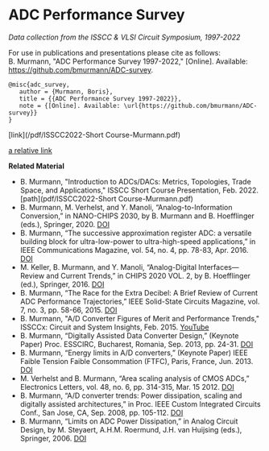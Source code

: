 # ADC Performance Survey
*Data collection from the ISSCC & VLSI Circuit Symposium, 1997-2022*

For use in publications and presentations please cite as follows:  
B. Murmann, "ADC Performance Survey 1997-2022," [Online]. Available: https://github.com/bmurmann/ADC-survey.

```
@misc{adc_survey,
   author = {Murmann, Boris},
   title = {{ADC Performance Survey 1997-2022}},
   note = {[Online]. Available: \url{https://github.com/bmurmann/ADC-survey}}
}
```

[link](/pdf/ISSCC2022-Short Course-Murmann.pdf)

[a relative link](pdf/README.md)

**Related Material**  
* B. Murmann, "Introduction to ADCs/DACs: Metrics, Topologies, Trade Space, and Applications," ISSCC Short Course Presentation, Feb. 2022. [path](pdf/ISSCC2022-Short Course-Murmann.pdf) 
* B. Murmann, M. Verhelst, and Y. Manoli, “Analog-to-Information Conversion,” in NANO-CHIPS 2030, by B. Murmann and B. Hoefflinger (eds.), Springer, 2020. [DOI](http://dx.doi.org/10.1007/978-3-030-18338-7_17)
* B. Murmann, “The successive approximation register ADC: a versatile building block for ultra-low-power to ultra-high-speed applications,” in IEEE Communications Magazine, vol. 54, no. 4, pp. 78-83, Apr. 2016. [DOI](http://dx.doi.org/10.1109/MCOM.2016.7452270)
* M. Keller, B. Murmann, and Y. Manoli, “Analog-Digital Interfaces—Review and Current Trends,” in CHIPS 2020 VOL. 2, by B. Hoefflinger (ed.), Springer, 2016. [DOI](https://doi.org/10.1007/978-3-319-22093-2_4)
* B. Murmann, “The Race for the Extra Decibel: A Brief Review of Current ADC Performance Trajectories,” IEEE Solid-State Circuits Magazine, vol. 7, no. 3, pp. 58-66, 2015. [DOI](http://dx.doi.org/10.1109/MSSC.2015.2442393)
* B. Murmann, "A/D Converter Figures of Merit and Performance Trends," ISSCCx: Circuit and System Insights, Feb. 2015. [YouTube](https://www.youtube.com/watch?v=dlD0Jz3d594)
* B. Murmann, “Digitally Assisted Data Converter Design,” (Keynote Paper) Proc. ESSCIRC, Bucharest, Romania, Sep. 2013, pp. 24-31. [DOI](http://dx.doi.org/10.1109/ESSCIRC.2013.6649063)
* B. Murmann, “Energy limits in A/D converters,” (Keynote Paper) IEEE Faible Tension Faible Consommation (FTFC), Paris, France, Jun. 2013. [DOI](http://dx.doi.org/10.1109/FTFC.2013.6577781)
* M. Verhelst and B. Murmann, “Area scaling analysis of CMOS ADCs,” Electronics Letters, vol. 48, no. 6, pp. 314-315, Mar. 15 2012. [DOI](http://dx.doi.org/10.1049/el.2012.0253)
* B. Murmann, “A/D converter trends: Power dissipation, scaling and digitally assisted architectures,” in Proc. IEEE Custom Integrated Circuits Conf., San Jose, CA, Sep. 2008, pp. 105-112. [DOI](http://dx.doi.org/10.1109/CICC.2008.4672032)
* B. Murmann, “Limits on ADC Power Dissipation,” in Analog Circuit Design, by M. Steyaert, A.H.M. Roermund, J.H. van Huijsing (eds.), Springer, 2006. [DOI](https://doi.org/10.1007/1-4020-3885-2_16)
